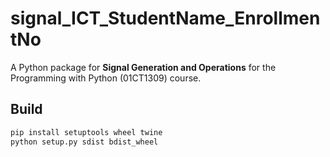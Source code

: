 # signal_ICT_StudentName_EnrollmentNo

A Python package for **Signal Generation and Operations** for the Programming with Python (01CT1309) course.

## Build
```bash
pip install setuptools wheel twine
python setup.py sdist bdist_wheel
